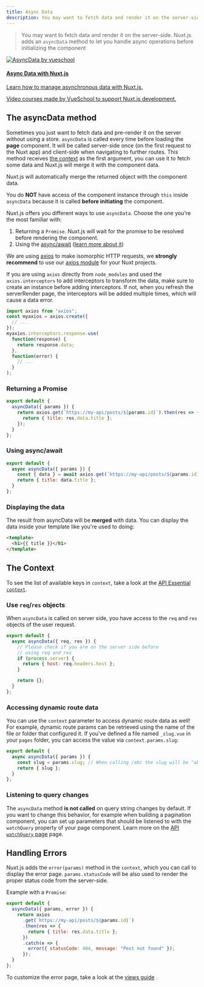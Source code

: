 ```yaml
---
title: Async Data
description: You may want to fetch data and render it on the server-side. Nuxt.js adds an `asyncData` method to let you handle async operations before setting the component data.
---
```


> You may want to fetch data and render it on the server-side. Nuxt.js adds an `asyncData` method to let you handle async operations before initializing the component

<div>
  <a href="https://vueschool.io/courses/async-data-with-nuxtjs?friend=nuxt" target="_blank" class="Promote">
    <img src="/async-data-with-nuxtjs.png" srcset="/async-data-with-nuxtjs-2x.png 2x" alt="AsyncData by vueschool"/>
    <div class="Promote__Content">
      <h4 class="Promote__Content__Title">Async Data with Nuxt.js</h4>
      <p class="Promote__Content__Description">Learn how to manage asynchronous data with Nuxt.js.</p>
      <p class="Promote__Content__Signature">Video courses made by VueSchool to support Nuxt.js development.</p>
    </div>
  </a>
</div>

## The asyncData method

Sometimes you just want to fetch data and pre-render it on the server without using a store. `asyncData` is called every time before loading the **page** component. It will be called server-side once (on the first request to the Nuxt app) and client-side when navigating to further routes. This method receives [the context](/api/context) as the first argument, you can use it to fetch some data and Nuxt.js will merge it with the component data.

Nuxt.js will automatically merge the returned object with the component data.

<div class="Alert Alert--orange">

You do **NOT** have access of the component instance through `this` inside `asyncData` because it is called **before initiating** the component.

</div>

Nuxt.js offers you different ways to use `asyncData`. Choose the one you're the most familiar with:

1. Returning a `Promise`. Nuxt.js will wait for the promise to be resolved before rendering the component.
2. Using the [async/await](https://javascript.info/async-await) ([learn more about it](https://zeit.co/blog/async-and-await))

<div class="Alert Alert--grey">

We are using [axios](https://github.com/mzabriskie/axios) to make isomorphic HTTP requests, we <strong>strongly recommend</strong> to use our [axios module](https://axios.nuxtjs.org/) for your Nuxt projects.

</div>

If you are using `axios` directly from `node_modules` and used the `axios.interceptors` to add interceptors to transform the data, make sure to create an instance before adding interceptors. If not, when you refresh the serverRender page,  the interceptors will be added multiple times, which will cause a data error.

```js
import axios from "axios";
const myaxios = axios.create({
  // ...
});
myaxios.interceptors.response.use(
  function(response) {
    return response.data;
  },
  function(error) {
    // ...
  }
);
```

### Returning a Promise

```js
export default {
  asyncData({ params }) {
    return axios.get(`https://my-api/posts/${params.id}`).then(res => {
      return { title: res.data.title };
    });
  }
};
```

### Using async/await

```js
export default {
  async asyncData({ params }) {
    const { data } = await axios.get(`https://my-api/posts/${params.id}`);
    return { title: data.title };
  }
};
```

### Displaying the data

The result from asyncData will be **merged** with data. You can display the data inside your template like you're used to doing:

```html
<template>
  <h1>{{ title }}</h1>
</template>
```

## The Context

To see the list of available keys in `context`, take a look at the [API Essential `context`](/api/context).

### Use `req`/`res` objects

When `asyncData` is called on server side, you have access to the `req` and `res` objects of the user request.

```js
export default {
  async asyncData({ req, res }) {
    // Please check if you are on the server side before
    // using req and res
    if (process.server) {
      return { host: req.headers.host };
    }

    return {};
  }
};
```

### Accessing dynamic route data

You can use the `context` parameter to access dynamic route data as well! For example, dynamic route params can be retrieved using the name of the file or folder that configured it. If you've defined a file named `_slug.vue` in your `pages` folder, you can access the value via `context.params.slug`:

```js
export default {
  async asyncData({ params }) {
    const slug = params.slug; // When calling /abc the slug will be "abc"
    return { slug };
  }
};
```

### Listening to query changes

The `asyncData` method **is not called** on query string changes by default. If you want to change this behavior, for example when building a pagination component, you can set up parameters that should be listened to with the `watchQuery` property of your page component. Learn more on the [API `watchQuery` page](/api/pages-watchquery) page.

## Handling Errors

Nuxt.js adds the `error(params)` method in the `context`, which you can call to display the error page. `params.statusCode` will be also used to render the proper status code from the server-side.

Example with a `Promise`:

```js
export default {
  asyncData({ params, error }) {
    return axios
      .get(`https://my-api/posts/${params.id}`)
      .then(res => {
        return { title: res.data.title };
      })
      .catch(e => {
        error({ statusCode: 404, message: "Post not found" });
      });
  }
};
```

To customize the error page, take a look at the [views guide](/guide/views#layouts) .
